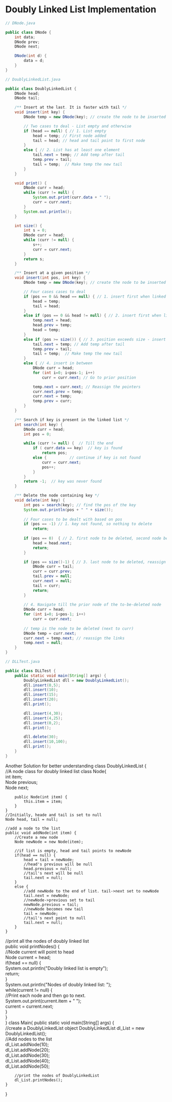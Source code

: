 # Doubly Linked List Implementation

``` java
// DNode.java

public class DNode {
    int data;
    DNode prev;
    DNode next;

    DNode(int d) {
        data = d;
    }
}
```

``` java
// DoublyLinkedList.java

public class DoublyLinkedList {
    DNode head;
    DNode tail;

    /** Insert at the last. It is faster with tail */
    void insert(int key) {
        DNode temp = new DNode(key); // create the node to be inserted

        // Two cases to deal - List empty and otherwise
        if (head == null) { // 1. List empty
            head = temp; // First node added
            tail = head; // head and tail point to first node
        }
        else { // 2. List has at least one element
            tail.next = temp; // Add temp after tail
            temp.prev = tail;
            tail = temp;  // Make temp the new tail
        }
    }

    void print() {
        DNode curr = head;
        while (curr != null) {
            System.out.print(curr.data + " ");
            curr = curr.next;
        }
        System.out.println();
    }

    int size() {
        int s = 0;
        DNode curr = head;
        while (curr != null) {
            s++; 
            curr = curr.next;
        }
        return s;
    }

    /** Insert at a given position */
    void insert(int pos, int key) {
        DNode temp = new DNode(key); // create the node to be inserted

        // Four cases cases to deal
        if (pos == 0 && head == null) { // 1. insert first when linked list is empty
            head = temp;
            tail = head;
        }
        else if (pos == 0 && head != null) { // 2. insert first when linked list is not empty
            temp.next = head;
            head.prev = temp;
            head = temp;
        }
        else if (pos >= size()) { // 3. position exceeds size - insert at the end
            tail.next = temp; // Add temp after tail
            temp.prev = tail;
            tail = temp;  // Make temp the new tail
        }
        else { // 4. insert in between
            DNode curr = head;
            for (int i=0; i<pos-1; i++)
                curr = curr.next; // Go to prior position

            temp.next = curr.next; // Reassign the pointers
            curr.next.prev = temp;
            curr.next = temp;
            temp.prev = curr;
        }
    }

    /** Search if key is present in the linked list */
    int search(int key) {
        DNode curr = head;
        int pos = 0;

        while (curr != null) {  // Till the end 
            if ( curr.data == key)  // key is found
                return pos;
            else {          // continue if key is not found
                curr = curr.next;
                pos++;
            }
        }
        return -1;  // key was never found
    }

    /** Delete the node containing key */
    void delete(int key) {
        int pos = search(key); // find the pos of the key
        System.out.println(pos + " " + size());
        
        // Four cases to be dealt with based on pos
        if (pos == -1) // 1. key not found, so nothing to delete
            return;
            
        if (pos == 0)  { // 2. first node to be deleted, second node becomes the head
            head = head.next;
            return;
        }

        if (pos == size()-1) { // 3. last node to be deleted, reassign tail to previous node
            DNode curr = tail;
            curr = curr.prev;
            tail.prev = null;
            curr.next = null;
            tail = curr;
            return;
        }
                
        // 4. Navigate till the prior node of the to-be-deleted node
        DNode curr = head;
        for (int i=0; i<pos-1; i++)
            curr = curr.next;
        
        // temp is the node to be deleted (next to curr)
        DNode temp = curr.next;
        curr.next = temp.next; // reassign the links
        temp.next = null;
    }
}
```

``` java
// DLLTest.java

public class DLLTest {
    public static void main(String[] args) {
        DoublyLinkedList dll = new DoublyLinkedList();
        dll.insert(0,5);
        dll.insert(10);
        dll.insert(15);
        dll.insert(20);
        dll.print();

        dll.insert(4,30);
        dll.insert(4,25);
        dll.insert(0,2);
        dll.print();

        dll.delete(30);
        dll.insert(10,100);
        dll.print();
    }
}
```

Another Solution for better understanding
class DoublyLinkedList {    
    //A node class for doubly linked list
    class Node{  
        int item;  
        Node previous;  
        Node next;  
   
        public Node(int item) {  
            this.item = item;  
        }  
    }  
    //Initially, heade and tail is set to null
    Node head, tail = null;  
   
    //add a node to the list  
    public void addNode(int item) {  
        //Create a new node  
        Node newNode = new Node(item);  
   
        //if list is empty, head and tail points to newNode  
        if(head == null) {  
            head = tail = newNode;  
            //head's previous will be null  
            head.previous = null;  
            //tail's next will be null  
            tail.next = null;  
        }  
        else {  
            //add newNode to the end of list. tail->next set to newNode  
            tail.next = newNode;  
            //newNode->previous set to tail  
            newNode.previous = tail;  
            //newNode becomes new tail  
            tail = newNode;  
            //tail's next point to null  
            tail.next = null;  
        }  
    }  
   
//print all the nodes of doubly linked list  
    public void printNodes() {  
        //Node current will point to head  
        Node current = head;  
        if(head == null) {  
            System.out.println("Doubly linked list is empty");  
            return;  
        }  
        System.out.println("Nodes of doubly linked list: ");  
        while(current != null) {  
            //Print each node and then go to next.  
            System.out.print(current.item + " ");  
            current = current.next;  
        }  
    }  
}
class Main{
    public static void main(String[] args) {  
        //create a DoublyLinkedList object
        DoublyLinkedList dl_List = new DoublyLinkedList();  
        //Add nodes to the list  
        dl_List.addNode(10);  
        dl_List.addNode(20);  
        dl_List.addNode(30);  
        dl_List.addNode(40);  
        dl_List.addNode(50);  
   
        //print the nodes of DoublyLinkedList  
        dl_List.printNodes();  
    }  
}  
